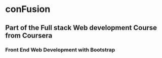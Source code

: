# conFusion
## Part of the Full stack Web development Course from Coursera

### Front End Web Development with Bootstrap



